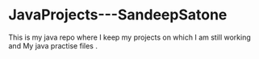 # JavaProjects---SandeepSatone
This is my java repo where I keep my projects on which I am still working and My java practise files .
